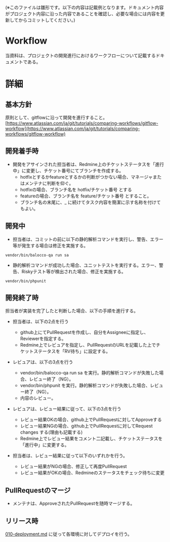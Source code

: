 (※このファイルは雛形です。以下の内容は記載例となります。ドキュメント内容がプロジェクト内容に沿った内容であることを確認し、必要な場合には内容を更新してからコミットしてください。)

# Workflow
当資料は、プロジェクトの開発進行におけるワークフローについて記載するドキュメントである。

# 詳細
## 基本方針
原則として、gitflowに沿って開発を進行すること。
[https://www.atlassian.com/ja/git/tutorials/comparing-workflows/gitflow-workflow](https://www.atlassian.com/ja/git/tutorials/comparing-workflows/gitflow-workflow)


## 開発着手時
- 開発をアサインされた担当者は、Redmine上のチケットステータスを「進行中」に変更し、チケット番号にてブランチを作成する。
    - hotfixとするかfeatureとするかの判断がつかない場合、マネージャまたはメンテナに判断を仰ぐ。
    - hotfixの場合、ブランチ名を hotfix/チケット番号 とする
    - featureの場合、ブランチ名を feature/チケット番号 とすること。
    - ブランチ名の末尾に、_ に続けてタスク内容を簡潔に示す名称を付けてもよい。

## 開発中

- 担当者は、コミットの前に以下の静的解析コマンドを実行し、警告、エラー等が発生する場合は修正を実施する。

```shell
vendor/bin/balocco-qa run sa
``` 

- 静的解析コマンドが成功した場合、ユニットテストを実行する。エラー、警告、Riskyテスト等が検出された場合、修正を実施する。

```shell
vendor/bin/phpunit
``` 

## 開発終了時
担当者が実装を完了したと判断した場合、以下の手順を進行する。
- 担当者は、以下の2点を行う
  - github上にてPullRequestを作成し、自分をAssigneeに指定し、Reviewerを指定する。
  - Redmine上でレビュアを指定し、PullRequestのURLを記載した上でチケットステータスを「RV待ち」に設定する。

- レビュアは、以下の3点を行う
  - vendor/bin/balocco-qa run sa を実行。静的解析コマンドが失敗した場合、レビュー終了（NG）。
  - vendor/bin/phpunit を実行。静的解析コマンドが失敗した場合、レビュー終了（NG）。
  - 内容のレビュー。

- レビュアは、レビュー結果に従って、以下の3点を行う
    - レビュー結果OKの場合、github上でPullRequestに対してApproveする
    - レビュー結果NGの場合、github上でPullRequestに対してRequest changes する(理由も記載する)
    - Redmine上でレビュー結果をコメント二記載し、チケットステータスを「進行中」に変更する。

- 担当者は、レビュー結果に従って以下のいずれかを行う。
  - レビュー結果がNGの場合、修正して再度PullRequest
  - レビュー結果がOKの場合、Redmineのステータスをチェック待ちに変更

## PullRequestのマージ
- メンテナは、ApproveされたPullRequestを随時マージする。

## リリース時
[010-deployment.md](./010-deployment.md) に従って各環境に対してデプロイを行う。

